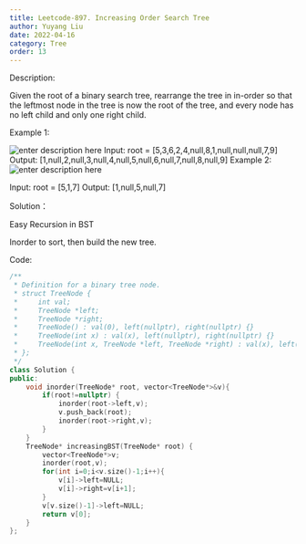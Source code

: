 ```yaml
---
title: Leetcode-897. Increasing Order Search Tree
author: Yuyang Liu
date: 2022-04-16
category: Tree
order: 13
---
```


Description:

Given the root of a binary search tree, rearrange the tree in in-order so that the leftmost node in the tree is now the root of the tree, and every node has no left child and only one right child.

 

Example 1:

![enter description here](https://assets.leetcode.com/uploads/2020/11/17/ex1.jpg)
Input: root = [5,3,6,2,4,null,8,1,null,null,null,7,9]
Output: [1,null,2,null,3,null,4,null,5,null,6,null,7,null,8,null,9]
Example 2:
![enter description here](https://assets.leetcode.com/uploads/2020/11/17/ex2.jpg)

Input: root = [5,1,7]
Output: [1,null,5,null,7]


Solution：

Easy Recursion in BST

Inorder to sort, then build the new tree.


Code: 

``` c++
/**
 * Definition for a binary tree node.
 * struct TreeNode {
 *     int val;
 *     TreeNode *left;
 *     TreeNode *right;
 *     TreeNode() : val(0), left(nullptr), right(nullptr) {}
 *     TreeNode(int x) : val(x), left(nullptr), right(nullptr) {}
 *     TreeNode(int x, TreeNode *left, TreeNode *right) : val(x), left(left), right(right) {}
 * };
 */
class Solution {
public:
    void inorder(TreeNode* root, vector<TreeNode*>&v){
        if(root!=nullptr) {
            inorder(root->left,v);
            v.push_back(root);
            inorder(root->right,v);
        }
    }
    TreeNode* increasingBST(TreeNode* root) {
        vector<TreeNode*>v;
        inorder(root,v);
        for(int i=0;i<v.size()-1;i++){
            v[i]->left=NULL;
            v[i]->right=v[i+1];
        }
        v[v.size()-1]->left=NULL;
        return v[0];
    }
};
```
